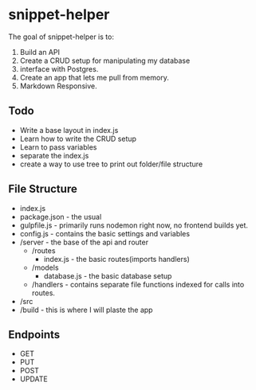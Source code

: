 snippet-helper
====

The goal of snippet-helper is to:

1. Build an API
2. Create a CRUD setup for manipulating my database
3. interface with Postgres.
4. Create an app that lets me pull from memory.
5. Markdown Responsive.

Todo
---

* Write a base layout in index.js
* Learn how to write the CRUD setup
* Learn to pass variables
* separate the index.js
* create a way to use tree to print out folder/file structure

File Structure
----
* index.js
* package.json - the usual
* gulpfile.js - primarily runs nodemon right now, no frontend builds yet.
* config.js - contains the basic settings and variables
* /server - the base of the api and router
  * /routes
    * index.js - the basic routes(imports handlers)
  * /models
    * database.js - the basic database setup
  * /handlers - contains separate file functions indexed for calls into routes.
* /src
* /build - this is where I will plaste the app

Endpoints
-----
* GET
* PUT
* POST
* UPDATE
